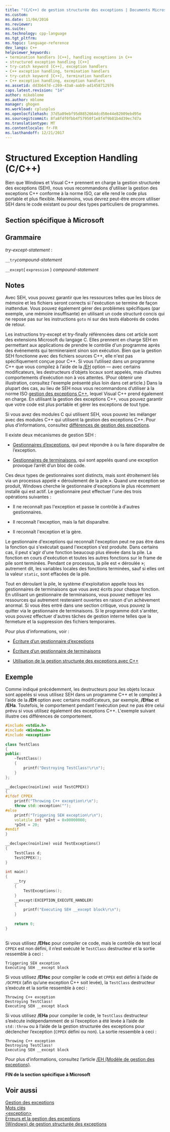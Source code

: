 ```yaml
---
title: "(C/C++) de gestion structurée des exceptions | Documents Microsoft"
ms.custom: 
ms.date: 11/04/2016
ms.reviewer: 
ms.suite: 
ms.technology: cpp-language
ms.tgt_pltfrm: 
ms.topic: language-reference
dev_langs: C++
helpviewer_keywords:
- termination handlers [C++], handling exceptions in C++
- structured exception handling [C++]
- try-catch keyword [C++], exception handlers
- C++ exception handling, termination handlers
- try-catch keyword [C++], termination handlers
- C++ exception handling, exception handlers
ms.assetid: dd3b647d-c269-43a8-aab9-ad1458712976
caps.latest.revision: "14"
author: mikeblome
ms.author: mblome
manager: ghogen
ms.workload: cplusplus
ms.openlocfilehash: 37d5a89ebf95d8852664dcd50e44e82009ebd95e
ms.sourcegitcommit: 8fa8fdf0fbb4f57950f1e8f4f9b81b4d39ec7d7a
ms.translationtype: MT
ms.contentlocale: fr-FR
ms.lasthandoff: 12/21/2017
---
```

# <a name="structured-exception-handling-cc"></a>Structured Exception Handling (C/C++)
Bien que Windows et Visual C++ prennent en charge la gestion structurée des exceptions (SEH), nous vous recommandons d'utiliser la gestion des exceptions C++ conforme à la norme ISO, car elle rend le code plus portable et plus flexible. Néanmoins, vous devrez peut-être encore utiliser SEH dans le code existant ou pour des types particuliers de programmes.  
  
## <a name="microsoft-specific"></a>Section spécifique à Microsoft  
  
## <a name="grammar"></a>Grammaire  
 *try-except-statement* :  
  
 `__try`*compound-statement*  
  
 `__except`( `expression` ) *compound-statement*  
  
## <a name="remarks"></a>Notes  
 Avec SEH, vous pouvez garantir que les ressources telles que les blocs de mémoire et les fichiers seront corrects si l'exécution se termine de façon inattendue. Vous pouvez également gérer des problèmes spécifiques (par exemple, une mémoire insuffisante) en utilisant un code structuré concis qui ne repose pas sur les instructions `goto` ni sur des tests élaborés de codes de retour.   
  
 Les instructions try-except et try-finally référencées dans cet article sont des extensions Microsoft du langage C. Elles prennent en charge SEH en permettant aux applications de prendre le contrôle d'un programme après des événements qui termineraient sinon son exécution. Bien que la gestion SEH fonctionne avec des fichiers sources C++, elle n'est pas spécifiquement conçue pour C++. Si vous l’utilisez dans un programme C++ que vous compilez à l’aide de la [/EH](../build/reference/eh-exception-handling-model.md) option — avec certains modificateurs, les destructeurs d’objets locaux sont appelés, mais d’autres comportements d’exécution non à vos attentes. (Pour obtenir une illustration, consultez l'exemple présenté plus loin dans cet article.)  Dans la plupart des cas, au lieu de SEH nous vous recommandons d’utiliser à la norme ISO [gestion des exceptions C++](../cpp/try-throw-and-catch-statements-cpp.md), lequel Visual C++ prend également en charge. En utilisant la gestion des exceptions C++, vous pouvez garantir que votre code est plus portable et gérer les exceptions de tout type.  
  
 Si vous avez des modules C qui utilisent SEH, vous pouvez les mélanger avec des modules C++ qui utilisent la gestion des exceptions C++. Pour plus d’informations, consultez [différences de gestion des exceptions](../cpp/exception-handling-differences.md).  
  
 Il existe deux mécanismes de gestion SEH :  
  
-   [Gestionnaires d’exceptions](../cpp/writing-an-exception-handler.md), qui peut répondre à ou la faire disparaître de l’exception.  
  
-   [Gestionnaires de terminaisons](../cpp/writing-a-termination-handler.md), qui sont appelés quand une exception provoque l’arrêt d’un bloc de code.  
  
 Ces deux types de gestionnaires sont distincts, mais sont étroitement liés via un processus appelé « déroulement de la pile ». Quand une exception se produit, Windows cherche le gestionnaire d'exceptions le plus récemment installé qui est actif. Le gestionnaire peut effectuer l'une des trois opérations suivantes :  
  
-   Il ne reconnaît pas l'exception et passe le contrôle à d'autres gestionnaires.  
  
-   Il reconnaît l'exception, mais la fait disparaître.  
  
-   Il reconnaît l'exception et la gère.  
  
 Le gestionnaire d'exceptions qui reconnaît l'exception peut ne pas être dans la fonction qui s'exécutait quand l'exception s'est produite. Dans certains cas, il peut s'agir d'une fonction beaucoup plus élevée dans la pile. La fonction en cours d'exécution et toutes les autres fonctions sur le frame de pile sont terminées. Pendant ce processus, la pile est « déroulée »; autrement dit, les variables locales des fonctions terminées, sauf si elles ont la valeur `static`, sont effacées de la pile.  
  
 Tout en déroulant la pile, le système d'exploitation appelle tous les gestionnaires de terminaisons que vous avez écrits pour chaque fonction. En utilisant un gestionnaire de terminaisons, vous pouvez nettoyer les ressources qui autrement resteraient ouvertes en raison d'un achèvement anormal. Si vous êtes entré dans une section critique, vous pouvez la quitter via le gestionnaire de terminaisons. Si le programme doit s'arrêter, vous pouvez effectuer d'autres tâches de gestion interne telles que la fermeture et la suppression des fichiers temporaires.  
  
 Pour plus d'informations, voir :  
  
-   [Écriture d’un gestionnaire d’exceptions](../cpp/writing-an-exception-handler.md)  
  
-   [Écriture d’un gestionnaire de terminaisons](../cpp/writing-a-termination-handler.md)  
  
-   [Utilisation de la gestion structurée des exceptions avec C++](../cpp/using-structured-exception-handling-with-cpp.md)  
  
## <a name="example"></a>Exemple  
 Comme indiqué précédemment, les destructeurs pour les objets locaux sont appelés si vous utilisez SEH dans un programme C++ et le compilez à l’aide de la **/EH** option avec certains modificateurs, par exemple, **/EHsc** et **/EHa**. Toutefois, le comportement pendant l'exécution peut ne pas être celui prévu si vous utilisez également des exceptions C++. L'exemple suivant illustre ces différences de comportement.  
  
```cpp  
#include <stdio.h>  
#include <Windows.h>  
#include <exception>  
  
class TestClass  
{  
public:  
    ~TestClass()  
    {  
        printf("Destroying TestClass!\r\n");  
    }  
};  
  
__declspec(noinline) void TestCPPEX()  
{  
#ifdef CPPEX  
    printf("Throwing C++ exception\r\n");  
    throw std::exception("");  
#else  
    printf("Triggering SEH exception\r\n");  
    volatile int *pInt = 0x00000000;  
    *pInt = 20;  
#endif  
}  
  
__declspec(noinline) void TestExceptions()  
{  
    TestClass d;  
    TestCPPEX();  
}  
  
int main()  
{  
    __try  
    {  
        TestExceptions();  
    }  
    __except(EXCEPTION_EXECUTE_HANDLER)  
    {  
        printf("Executing SEH __except block\r\n");  
    }  
  
    return 0;  
}  
  
```  
  
 Si vous utilisez **/EHsc** pour compiler ce code, mais le contrôle de test local `CPPEX` est non défini, il n’est exécuté le `TestClass` destructeur et la sortie ressemble à ceci :  
  
```Output  
Triggering SEH exception  
Executing SEH __except block  
```  
  
 Si vous utilisez **/EHsc** pour compiler le code et `CPPEX` est défini à l’aide de `/DCPPEX` (afin qu’une exception C++ soit levée), la `TestClass` destructeur s’exécute et la sortie ressemble à ceci :  
  
```Output  
Throwing C++ exception  
Destroying TestClass!  
Executing SEH __except block  
```  
  
 Si vous utilisez **/EHa** pour compiler le code, le `TestClass` destructeur s’exécute indépendamment de si l’exception a été levée à l’aide de `std::throw` ou à l’aide de la gestion structurée des exceptions pour déclencher l’exception (`CPPEX` défini ou non). La sortie ressemble à ceci :  
  
```Output  
Throwing C++ exception  
Destroying TestClass!  
Executing SEH __except block  
```  
  
 Pour plus d’informations, consultez l’article [/EH (Modèle de gestion des exceptions)](../build/reference/eh-exception-handling-model.md).  
  
**FIN de la section spécifique à Microsoft**  
  
## <a name="see-also"></a>Voir aussi  
 [Gestion des exceptions](../cpp/exception-handling-in-visual-cpp.md)   
 [Mots clés](../cpp/keywords-cpp.md)   
 [\<exception>](../standard-library/exception.md)   
 [Erreurs et la gestion des exceptions](../cpp/errors-and-exception-handling-modern-cpp.md)   
 [(Windows) de gestion structurée des exceptions](http://msdn.microsoft.com/library/windows/desktop/ms680657.aspx)